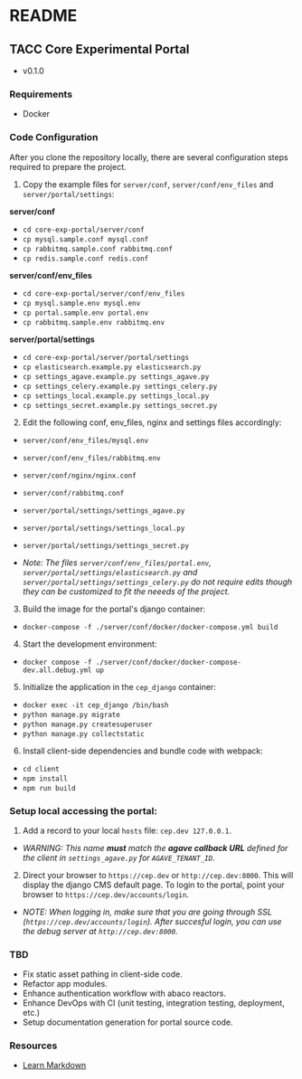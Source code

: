 # README

## TACC Core Experimental Portal

* v0.1.0


### Requirements

* Docker


### Code Configuration

After you clone the repository locally, there are several configuration steps required to prepare the project.

1. Copy the example files for `server/conf`, `server/conf/env_files` and `server/portal/settings`:

  **server/conf**

  - `cd core-exp-portal/server/conf`
  - `cp mysql.sample.conf mysql.conf`
  - `cp rabbitmq.sample.conf rabbitmq.conf`
  - `cp redis.sample.conf redis.conf`

  **server/conf/env_files**

  - `cd core-exp-portal/server/conf/env_files`
  - `cp mysql.sample.env mysql.env`
  - `cp portal.sample.env portal.env`
  - `cp rabbitmq.sample.env rabbitmq.env`

  **server/portal/settings**

  - `cd core-exp-portal/server/portal/settings`
  - `cp elasticsearch.example.py elasticsearch.py`
  - `cp settings_agave.example.py settings_agave.py`
  - `cp settings_celery.example.py settings_celery.py`
  - `cp settings_local.example.py settings_local.py`
  - `cp settings_secret.example.py settings_secret.py`


2. Edit the following conf, env_files, nginx and settings files accordingly:

  - `server/conf/env_files/mysql.env`
  - `server/conf/env_files/rabbitmq.env`
  - `server/conf/nginx/nginx.conf`
  - `server/conf/rabbitmq.conf`
  - `server/portal/settings/settings_agave.py`
  - `server/portal/settings/settings_local.py`
  - `server/portal/settings/settings_secret.py`

  - _Note: The files `server/conf/env_files/portal.env`, `server/portal/settings/elasticsearch.py` and `server/portal/settings/settings_celery.py` do not require edits though they can be customized to fit the neeeds of the project._


3. Build the image for the portal's django container:

  - `docker-compose -f ./server/conf/docker/docker-compose.yml build`


4. Start the development environment:

  - `docker compose -f ./server/conf/docker/docker-compose-dev.all.debug.yml up`


5. Initialize the application in the `cep_django` container:

  - `docker exec -it cep_django /bin/bash`
  - `python manage.py migrate`
  - `python manage.py createsuperuser`
  - `python manage.py collectstatic`


6. Install client-side dependencies and bundle code with webpack:

  - `cd client`
  - `npm install`
  - `npm run build`


### Setup local accessing the portal:

  1. Add a record to your local `hosts` file: `cep.dev 127.0.0.1`.

  - _WARNING: This name **must** match the **agave callback URL** defined for the client in `settings_agave.py` for `AGAVE_TENANT_ID`._


  2. Direct your browser to `https://cep.dev` or `http://cep.dev:8000`. This will display the django CMS default page. To login to the portal, point your browser to `https://cep.dev/accounts/login`.

  - _NOTE: When logging in, make sure that you are going through SSL (`https://cep.dev/accounts/login`). After succesful login, you can use the debug server at `http://cep.dev:8000`._


### TBD

- Fix static asset pathing in client-side code.
- Refactor app modules.
- Enhance authentication workflow with abaco reactors.
- Enhance DevOps with CI (unit testing, integration testing,  deployment, etc.)
- Setup documentation generation for portal source code.

### Resources

* [Learn Markdown](https://bitbucket.org/tutorials/markdowndemo)
